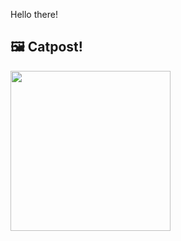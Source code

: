 Hello there!



## 🖼️ Catpost!

<sub>
    <img src="https://cdn2.thecatapi.com/images/kfgFxLP7U.png" height="256">
</sub>

